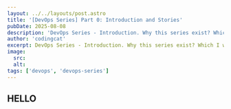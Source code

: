 ```yaml
---
layout: ../../layouts/post.astro
title: '[DevOps Series] Part 0: Introduction and Stories'
pubDate: 2025-08-08
description: 'DevOps Series - Introduction. Why this series exist? Which I will share with you.'
author: 'codingcat'
excerpt: DevOps Series - Introduction. Why this series exist? Which I will share with you.
image:
  src:
  alt:
tags: ['devops', 'devops-series']
---
```


## HELLO
